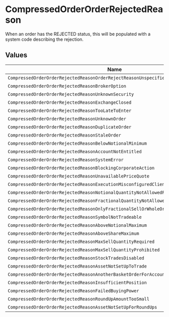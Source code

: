 # CompressedOrderOrderRejectedReason

When an order has the REJECTED status, this will be populated with a system code describing the rejection.


## Values

| Name                                                                                  | Value                                                                                 |
| ------------------------------------------------------------------------------------- | ------------------------------------------------------------------------------------- |
| `CompressedOrderOrderRejectedReasonOrderRejectReasonUnspecified`                      | ORDER_REJECT_REASON_UNSPECIFIED                                                       |
| `CompressedOrderOrderRejectedReasonBrokerOption`                                      | BROKER_OPTION                                                                         |
| `CompressedOrderOrderRejectedReasonUnknownSecurity`                                   | UNKNOWN_SECURITY                                                                      |
| `CompressedOrderOrderRejectedReasonExchangeClosed`                                    | EXCHANGE_CLOSED                                                                       |
| `CompressedOrderOrderRejectedReasonTooLateToEnter`                                    | TOO_LATE_TO_ENTER                                                                     |
| `CompressedOrderOrderRejectedReasonUnknownOrder`                                      | UNKNOWN_ORDER                                                                         |
| `CompressedOrderOrderRejectedReasonDuplicateOrder`                                    | DUPLICATE_ORDER                                                                       |
| `CompressedOrderOrderRejectedReasonStaleOrder`                                        | STALE_ORDER                                                                           |
| `CompressedOrderOrderRejectedReasonBelowNotionalMinimum`                              | BELOW_NOTIONAL_MINIMUM                                                                |
| `CompressedOrderOrderRejectedReasonAccountNotEntitled`                                | ACCOUNT_NOT_ENTITLED                                                                  |
| `CompressedOrderOrderRejectedReasonSystemError`                                       | SYSTEM_ERROR                                                                          |
| `CompressedOrderOrderRejectedReasonBlockingCorporateAction`                           | BLOCKING_CORPORATE_ACTION                                                             |
| `CompressedOrderOrderRejectedReasonUnavailablePriceQuote`                             | UNAVAILABLE_PRICE_QUOTE                                                               |
| `CompressedOrderOrderRejectedReasonExecutionMisconfiguredClient`                      | EXECUTION_MISCONFIGURED_CLIENT                                                        |
| `CompressedOrderOrderRejectedReasonNotionalQuantityNotAllowedForSecurity`             | NOTIONAL_QUANTITY_NOT_ALLOWED_FOR_SECURITY                                            |
| `CompressedOrderOrderRejectedReasonFractionalQuantityNotAllowedForSecurity`           | FRACTIONAL_QUANTITY_NOT_ALLOWED_FOR_SECURITY                                          |
| `CompressedOrderOrderRejectedReasonOnlyFractionalSellOrWholeOrdersAllowedForSecurity` | ONLY_FRACTIONAL_SELL_OR_WHOLE_ORDERS_ALLOWED_FOR_SECURITY                             |
| `CompressedOrderOrderRejectedReasonSymbolNotTradeable`                                | SYMBOL_NOT_TRADEABLE                                                                  |
| `CompressedOrderOrderRejectedReasonAboveNotionalMaximum`                              | ABOVE_NOTIONAL_MAXIMUM                                                                |
| `CompressedOrderOrderRejectedReasonAboveShareMaximum`                                 | ABOVE_SHARE_MAXIMUM                                                                   |
| `CompressedOrderOrderRejectedReasonMaxSellQuantityRequired`                           | MAX_SELL_QUANTITY_REQUIRED                                                            |
| `CompressedOrderOrderRejectedReasonMaxSellQuantityProhibited`                         | MAX_SELL_QUANTITY_PROHIBITED                                                          |
| `CompressedOrderOrderRejectedReasonStockTradesDisabled`                               | STOCK_TRADES_DISABLED                                                                 |
| `CompressedOrderOrderRejectedReasonAssetNotSetUpToTrade`                              | ASSET_NOT_SET_UP_TO_TRADE                                                             |
| `CompressedOrderOrderRejectedReasonAnotherBasketOrderForAccountHasFailedRiskChecks`   | ANOTHER_BASKET_ORDER_FOR_ACCOUNT_HAS_FAILED_RISK_CHECKS                               |
| `CompressedOrderOrderRejectedReasonInsufficientPosition`                              | INSUFFICIENT_POSITION                                                                 |
| `CompressedOrderOrderRejectedReasonFailedBuyingPower`                                 | FAILED_BUYING_POWER                                                                   |
| `CompressedOrderOrderRejectedReasonRoundUpAmountTooSmall`                             | ROUND_UP_AMOUNT_TOO_SMALL                                                             |
| `CompressedOrderOrderRejectedReasonAssetNotSetUpForRoundUps`                          | ASSET_NOT_SET_UP_FOR_ROUND_UPS                                                        |